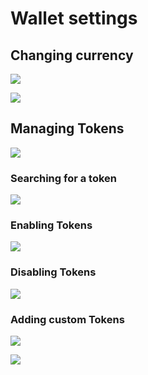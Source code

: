 # Wallet settings

## Changing currency

![](https://i.imgur.com/2VE1kVu.png)

![](https://i.imgur.com/UYN8iJC.png)

## Managing Tokens

![](https://i.imgur.com/vviPg0o.png)

### Searching for a token

![](https://i.imgur.com/upyZSYQ.png)

### Enabling Tokens

![](https://i.imgur.com/lR1OubE.png)

### Disabling Tokens

![](https://i.imgur.com/mm8rKsR.png)

### Adding custom Tokens

![](https://i.imgur.com/xHgk9Ta.png)

![](https://i.imgur.com/QYcYxSz.png)
